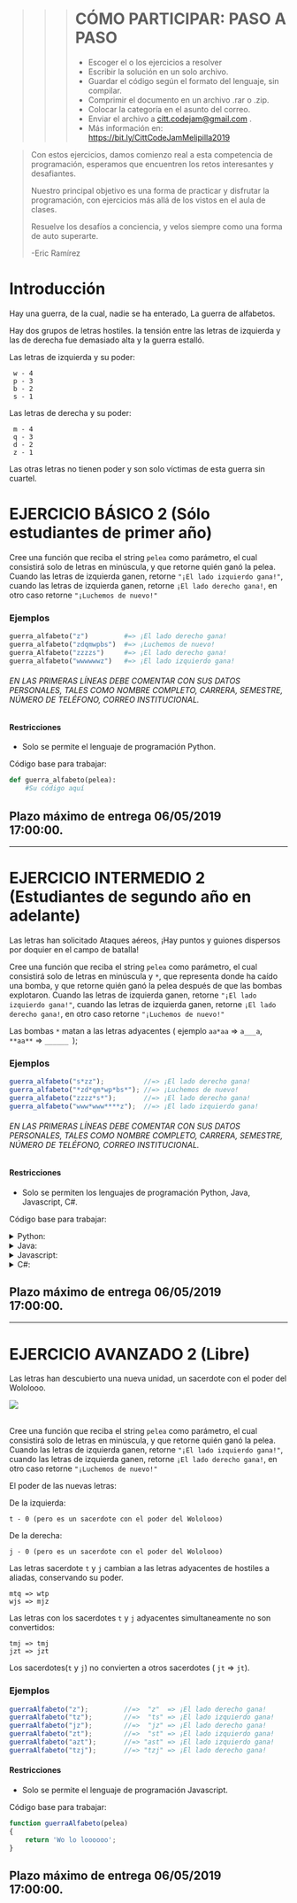 >>> # CÓMO PARTICIPAR: PASO A PASO
>>> 
>>> * Escoger el o los ejercicios a resolver
>>> * Escribir la solución en un solo archivo.
>>> * Guardar el código según el formato del lenguaje, sin compilar.
>>> * Comprimir el documento en un archivo .rar o .zip. 
>>> * Colocar la categoría en el asunto del correo.
>>> * Enviar el archivo a citt.codejam@gmail.com .
>>> * Más información en: https://bit.ly/CittCodeJamMelipilla2019 


> Con estos ejercicios, damos comienzo real a esta competencia de programación, esperamos que encuentren los retos interesantes y desafiantes.
> 
> Nuestro principal objetivo es una forma de practicar y disfrutar la programación, con ejercicios más allá de los vistos en el aula de clases. 
>
> Resuelve los desafíos a conciencia, y velos siempre como una forma de auto superarte.
>
> -Eric Ramírez


# Introducción

Hay una guerra, de la cual, nadie se ha enterado, La guerra de alfabetos.

Hay dos grupos de letras hostiles. la tensión entre las letras de izquierda y las de derecha fue demasiado alta y la guerra estalló.

Las letras de izquierda y su poder:
```
 w - 4
 p - 3
 b - 2
 s - 1
```
Las letras de derecha y su poder:
```
 m - 4
 q - 3
 d - 2
 z - 1
```
Las otras letras no tienen poder y son solo víctimas de esta guerra sin cuartel.

# EJERCICIO BÁSICO 2 (Sólo estudiantes de primer año)

Cree una función que reciba el string `pelea` como parámetro, el cual consistirá solo de letras en minúscula, y que retorne quién ganó la pelea.
Cuando las letras de izquierda ganen, retorne `"¡El lado izquierdo gana!"`, cuando las letras de izquierda ganen, retorne `¡El lado derecho gana!`, en otro caso retorne `"¡Luchemos de nuevo!"`

### Ejemplos
```python
guerra_alfabeto("z")         #=> ¡El lado derecho gana!
guerra_alfabeto("zdqmwpbs")  #=> ¡Luchemos de nuevo!
guerra_Alfabeto("zzzzs")     #=> ¡El lado derecho gana!
guerra_alfabeto("wwwwwwz")   #=> ¡El lado izquierdo gana!
```

###### *EN LAS PRIMERAS LÍNEAS DEBE COMENTAR CON SUS DATOS PERSONALES, TALES COMO NOMBRE COMPLETO, CARRERA, SEMESTRE, NÚMERO DE TELÉFONO, CORREO INSTITUCIONAL.*

#### Restricciones
* Solo se permite el lenguaje de programación Python.

Código base para trabajar:
```python
def guerra_alfabeto(pelea):
    #Su código aquí
```


## Plazo máximo de entrega 06/05/2019 17:00:00. 


<hr>

# EJERCICIO INTERMEDIO 2 (Estudiantes de segundo año en adelante)

Las letras han solicitado Ataques aéreos, ¡Hay puntos y guiones dispersos por doquier en el campo de batalla!

Cree una función que reciba el string `pelea` como parámetro, el cual consistirá solo de letras en minúscula y `*`, que representa donde ha caído una bomba, y que retorne quién ganó la pelea después de que las bombas explotaron.
Cuando las letras de izquierda ganen, retorne `"¡El lado izquierdo gana!"`, cuando las letras de izquierda ganen, retorne `¡El lado derecho gana!`, en otro caso retorne `"¡Luchemos de nuevo!"`

Las bombas `*` matan a las letras adyacentes ( ejemplo `aa*aa` => `a___a`, `**aa**` => `______ `);

### Ejemplos
```javascript
guerra_alfabeto("s*zz");          //=> ¡El lado derecho gana!
guerra_alfabeto("*zd*qm*wp*bs*"); //=> ¡Luchemos de nuevo!
guerra_alfabeto("zzzz*s*");       //=> ¡El lado derecho gana!
guerra_alfabeto("www*www****z");  //=> ¡El lado izquierdo gana!
```

###### *EN LAS PRIMERAS LÍNEAS DEBE COMENTAR CON SUS DATOS PERSONALES, TALES COMO NOMBRE COMPLETO, CARRERA, SEMESTRE, NÚMERO DE TELÉFONO, CORREO INSTITUCIONAL.*

#### Restricciones
* Solo se permiten los lenguajes de programación Python, Java, Javascript, C#.

Código base para trabajar:

<details><summary>Python:</summary>
<p>

```python
def guerra_alfabeto(pelea):
    #Su código aquí
```
</p>
</details> 

<details><summary>Java:</summary>
<p>

```Java
public class GuerraAlfabetoAtaqueAere{

  public static String guerraAlfabeto(String pelea){
        return "¡Tengan piedad!";
  }
}
```
</p>
</details> 

<details><summary>Javascript:</summary>
<p>

```Javascript
function guerraAlfabeto(pelea)
{
  return '¡Tengan piedad!';  
}
```
</p>
</details> 

<details><summary>C#:</summary>
<p>

```C#
 public class GuerraAlfabetoAtaqueAere
 {
    public static string GuerraAlfabeto(string pelea)
    {
      return "¡Tengan piedad!";
    }
 }
```
</p>
</details> 


## Plazo máximo de entrega 06/05/2019 17:00:00. 


<hr>

# EJERCICIO AVANZADO 2 (Libre)

Las letras han descubierto una nueva unidad, un sacerdote con el poder del Wololooo.

<img src="https://i.imgur.com/AUaPiip.jpg">
<br><br>

Cree una función que reciba el string `pelea` como parámetro, el cual consistirá solo de letras en minúscula, y que retorne quién ganó la pelea.
Cuando las letras de izquierda ganen, retorne `"¡El lado izquierdo gana!"`, cuando las letras de izquierda ganen, retorne `¡El lado derecho gana!`, en otro caso retorne `"¡Luchemos de nuevo!"`

El poder de las nuevas letras:

De la izquierda:
```
t - 0 (pero es un sacerdote con el poder del Wololooo)
```

De la derecha:
```
j - 0 (pero es un sacerdote con el poder del Wololooo)
```

Las letras sacerdote `t` y `j` cambian a las letras adyacentes de hostiles a aliadas, conservando su poder.
```
mtq => wtp
wjs => mjz
```

Las letras con los sacerdotes `t` y `j` adyacentes simultaneamente no son convertidos:
```
tmj => tmj
jzt => jzt
```

Los sacerdotes(`t` y `j`) no convierten a otros sacerdotes ( `jt` => `jt`).

### Ejemplos
```javascript
guerraAlfabeto("z");         //=>  "z"  => ¡El lado derecho gana!
guerraAlfabeto("tz");        //=>  "ts" => ¡El lado izquierdo gana!
guerraAlfabeto("jz");        //=>  "jz" => ¡El lado derecho gana!
guerraAlfabeto("zt");        //=>  "st" => ¡El lado izquierdo gana!
guerraAlfabeto("azt");       //=> "ast" => ¡El lado izquierdo gana!
guerraAlfabeto("tzj");       //=> "tzj" => ¡El lado derecho gana!
```

#### Restricciones
* Solo se permite el lenguaje de programación Javascript.

Código base para trabajar:
```javascript
function guerraAlfabeto(pelea)
{
    return 'Wo lo loooooo';
}
```


## Plazo máximo de entrega 06/05/2019 17:00:00. 


